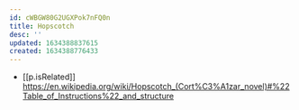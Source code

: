 ```yaml
---
id: cWBGW80G2UGXPok7nFQ0n
title: Hopscotch
desc: ''
updated: 1634388837615
created: 1634388776433
---
```



- [[p.isRelated]] https://en.wikipedia.org/wiki/Hopscotch_(Cort%C3%A1zar_novel)#%22Table_of_Instructions%22_and_structure

